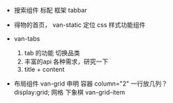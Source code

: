 - 搜索组件
  标配 框架 tabbar

- 得物的首页，
  van-static 定位  css  样式功能组件 

- van-tabs
  1. tab 的功能  切换品类
  2. 丰富的api  各种需求，研究一下
  3. title + content

- 布局组件
    van-grid  申明  容器  column="2"  一行放几列？  
    display:grid; 网格  下象棋
    van-grid-item 